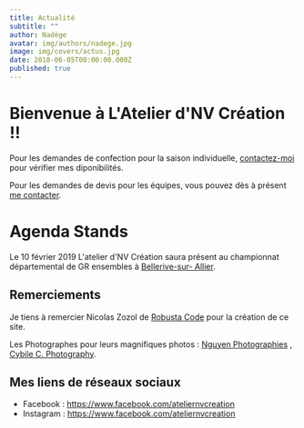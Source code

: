 ```yaml
---
title: Actualité
subtitle: ""
author: Nadège
avatar: img/authors/nadege.jpg
image: img/covers/actus.jpg
date: 2018-06-05T00:00:00.000Z
published: true
---
```

Bienvenue à L'Atelier d'NV Création !!
====
 
Pour les demandes de confection pour la saison individuelle, [contactez-moi](/#/2018/06/02/contacts) pour vérifier mes diponibilités.

Pour les demandes de devis pour les équipes, vous pouvez dès à présent [me contacter](/#/2018/06/02/contacts).

 
Agenda Stands
====

Le 10 février 2019 L'atelier d'NV Création saura présent au championnat départemental de GR ensembles à [Bellerive-sur-
Allier](http://auvergne-rhone-alpes.ffgym.fr/Evenements/GR-Competition-Inter-dep-OUEST-Individuels-Perf-TF-TR). 

 
Remerciements
----

 
Je tiens à remercier Nicolas Zozol de [Robusta Code](http://www.robusta.io) pour la création de ce site. 

Les Photographes pour leurs magnifiques photos : [Nguyen Photographies](http://www.ngtuan.com) , [Cybile C. Photography](https://www.facebook.com/Cybile-C-Photography-246675958701076/).
 
 
 
Mes liens de réseaux sociaux
----
 
* Facebook : <a href="https://www.facebook.com/ateliernvcreation">https://www.facebook.com/ateliernvcreation</a>
* Instagram : <a href="https://www.instagram.com/atelier.nvcreation">https://www.facebook.com/ateliernvcreation</a>
